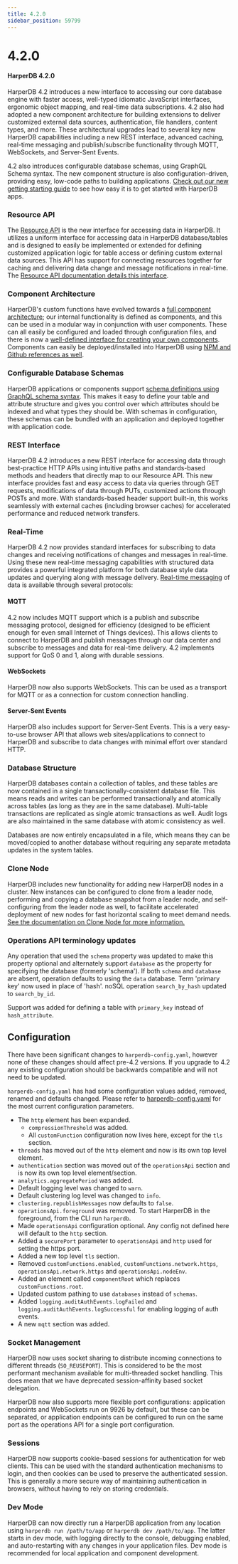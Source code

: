 ```yaml
---
title: 4.2.0
sidebar_position: 59799
---
```


# 4.2.0

#### HarperDB 4.2.0

HarperDB 4.2 introduces a new interface to accessing our core database engine with faster access, well-typed idiomatic JavaScript interfaces, ergonomic object mapping, and real-time data subscriptions. 4.2 also had adopted a new component architecture for building extensions to deliver customized external data sources, authentication, file handlers, content types, and more. These architectural upgrades lead to several key new HarperDB capabilities including a new REST interface, advanced caching, real-time messaging and publish/subscribe functionality through MQTT, WebSockets, and Server-Sent Events.

4.2 also introduces configurable database schemas, using GraphQL Schema syntax. The new component structure is also configuration-driven, providing easy, low-code paths to building applications. [Check out our new getting starting guide](../../../getting-started) to see how easy it is to get started with HarperDB apps.

### Resource API

The [Resource API](../../reference/resource) is the new interface for accessing data in HarperDB. It utilizes a uniform interface for accessing data in HarperDB database/tables and is designed to easily be implemented or extended for defining customized application logic for table access or defining custom external data sources. This API has support for connecting resources together for caching and delivering data change and message notifications in real-time. The [Resource API documentation details this interface](../../reference/resource).

### Component Architecture

HarperDB's custom functions have evolved towards a [full component architecture](../../../developers/components); our internal functionality is defined as components, and this can be used in a modular way in conjunction with user components. These can all easily be configured and loaded through configuration files, and there is now a [well-defined interface for creating your own components](../../../developers/components/writing-extensions). Components can easily be deployed/installed into HarperDB using [NPM and Github references as well](../../../developers/components/installing).

### Configurable Database Schemas

HarperDB applications or components support [schema definitions using GraphQL schema syntax](../../../../developers/applications/defining-schemas). This makes it easy to define your table and attribute structure and gives you control over which attributes should be indexed and what types they should be. With schemas in configuration, these schemas can be bundled with an application and deployed together with application code.

### REST Interface

HarperDB 4.2 introduces a new REST interface for accessing data through best-practice HTTP APIs using intuitive paths and standards-based methods and headers that directly map to our Resource API. This new interface provides fast and easy access to data via queries through GET requests, modifications of data through PUTs, customized actions through POSTs and more. With standards-based header support built-in, this works seamlessly with external caches (including browser caches) for accelerated performance and reduced network transfers.

### Real-Time

HarperDB 4.2 now provides standard interfaces for subscribing to data changes and receiving notifications of changes and messages in real-time. Using these new real-time messaging capabilities with structured data provides a powerful integrated platform for both database style data updates and querying along with message delivery. [Real-time messaging](../../../../developers/real-time) of data is available through several protocols:

#### MQTT

4.2 now includes MQTT support which is a publish and subscribe messaging protocol, designed for efficiency (designed to be efficient enough for even small Internet of Things devices). This allows clients to connect to HarperDB and publish messages through our data center and subscribe to messages and data for real-time delivery. 4.2 implements support for QoS 0 and 1, along with durable sessions.

#### WebSockets

HarperDB now also supports WebSockets. This can be used as a transport for MQTT or as a connection for custom connection handling.

#### Server-Sent Events

HarperDB also includes support for Server-Sent Events. This is a very easy-to-use browser API that allows web sites/applications to connect to HarperDB and subscribe to data changes with minimal effort over standard HTTP.

### Database Structure

HarperDB databases contain a collection of tables, and these tables are now contained in a single transactionally-consistent database file. This means reads and writes can be performed transactionally and atomically across tables (as long as they are in the same database). Multi-table transactions are replicated as single atomic transactions as well. Audit logs are also maintained in the same database with atomic consistency as well.

Databases are now entirely encapsulated in a file, which means they can be moved/copied to another database without requiring any separate metadata updates in the system tables.

### Clone Node

HarperDB includes new functionality for adding new HarperDB nodes in a cluster. New instances can be configured to clone from a leader node, performing and copying a database snapshot from a leader node, and self-configuring from the leader node as well, to facilitate accelerated deployment of new nodes for fast horizontal scaling to meet demand needs. [See the documentation on Clone Node for more information.](../../../../administration/cloning)

### Operations API terminology updates

Any operation that used the `schema` property was updated to make this property optional and alternately support `database` as the property for specifying the database (formerly 'schema'). If both `schema` and `database` are absent, operation defaults to using the `data` database. Term 'primary key' now used in place of 'hash'. noSQL operation `search_by_hash` updated to `search_by_id`.

Support was added for defining a table with `primary_key` instead of `hash_attribute`.

## Configuration

There have been significant changes to `harperdb-config.yaml`, however none of these changes should affect pre-4.2 versions. If you upgrade to 4.2 any existing configuration should be backwards compatible and will not need to be updated.

`harperdb-config.yaml` has had some configuration values added, removed, renamed and defaults changed. Please refer to [harperdb-config.yaml](../../../deployments/configuration) for the most current configuration parameters.

- The `http` element has been expanded.
  - `compressionThreshold` was added.
  - All `customFunction` configuration now lives here, except for the `tls` section.
- `threads` has moved out of the `http` element and now is its own top level element.
- `authentication` section was moved out of the `operationsApi` section and is now its own top level element/section.
- `analytics.aggregatePeriod` was added.
- Default logging level was changed to `warn`.
- Default clustering log level was changed to `info`.
- `clustering.republishMessages` now defaults to `false`.
- `operationsApi.foreground` was removed. To start HarperDB in the foreground, from the CLI run `harperdb`.
- Made `operationsApi` configuration optional. Any config not defined here will default to the `http` section.
- Added a `securePort` parameter to `operationsApi` and `http` used for setting the https port.
- Added a new top level `tls` section.
- Removed `customFunctions.enabled`, `customFunctions.network.https`, `operationsApi.network.https` and `operationsApi.nodeEnv`.
- Added an element called `componentRoot` which replaces `customFunctions.root`.
- Updated custom pathing to use `databases` instead of `schemas`.
- Added `logging.auditAuthEvents.logFailed` and `logging.auditAuthEvents.logSuccessful` for enabling logging of auth events.
- A new `mqtt` section was added.

### Socket Management

HarperDB now uses socket sharing to distribute incoming connections to different threads (`SO_REUSEPORT`). This is considered to be the most performant mechanism available for multi-threaded socket handling. This does mean that we have deprecated session-affinity based socket delegation.

HarperDB now also supports more flexible port configurations: application endpoints and WebSockets run on 9926 by default, but these can be separated, or application endpoints can be configured to run on the same port as the operations API for a single port configuration.

### Sessions

HarperDB now supports cookie-based sessions for authentication for web clients. This can be used with the standard authentication mechanisms to login, and then cookies can be used to preserve the authenticated session. This is generally a more secure way of maintaining authentication in browsers, without having to rely on storing credentials.

### Dev Mode

HarperDB can now directly run a HarperDB application from any location using `harperdb run /path/to/app` or `harperdb dev /path/to/app`. The latter starts in dev mode, with logging directly to the console, debugging enabled, and auto-restarting with any changes in your application files. Dev mode is recommended for local application and component development.

